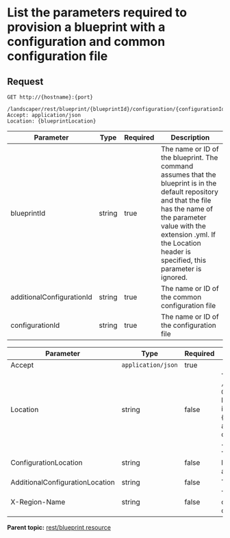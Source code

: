 # List the parameters required to provision a blueprint with a configuration and common configuration file

## Request

```
GET http://{hostname}:{port}
  /landscaper/rest/blueprint/{blueprintId}/configuration/{configurationId}/common/{additionalConfigurationId}/parameters
Accept: application/json
Location: {blueprintLocation}

```

|Parameter|Type|Required|Description|
|---------|----|--------|-----------|
|blueprintId|string|true|The name or ID of the blueprint. The command assumes that the blueprint is in the default repository and that the file has the name of the parameter value with the extension .yml. If the Location header is specified, this parameter is ignored.|
|additionalConfigurationId|string|true|The name or ID of the common configuration file|
|configurationId|string|true|The name or ID of the configuration file|

|Parameter|Type|Required|Description|
|---------|----|--------|-----------|
|Accept|`application/json`|true| |
|Location|string|false|The full location of the blueprint, such as `/landscaper/orion/file/jsmith_8a6bfff7_2c77_45db_a235_adda61ad6653-OrionContent/myTeam/myBlueprint/myBlueprint.yml`. If you specify the location in this header, the value of the \{blueprintId\} URL parameter is ignored. If you do not specify the location in this header, the value of the \{blueprintId\} URL parameter is used instead. In this case, the command assumes that the blueprint is in the default repository and that the name of the blueprint is the \{blueprintId\} URL parameter plus the extension .yml.|
|ConfigurationLocation|string|false|The full path to the configuration file on the blueprint designer; to get the location, use the method GET rest/blueprint/\{blueprintId\}/configuration and use the location parameter of the configuration file|
|AdditionalConfigurationLocation|string|false|The full path to the common configuration file on the blueprint designer;|
|X-Region-Name|string|false|The region to provision to \(optional\); if no region is specified, this command assumes the current region for the user that submitted the command|

**Parent topic:** [rest/blueprint resource](../../com.ibm.edt.api.doc/topics/rest_blueprint_.md)

